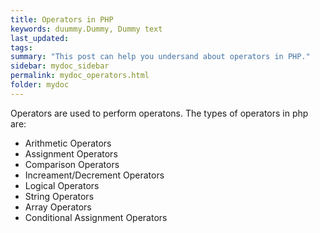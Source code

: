 ```yaml
---
title: Operators in PHP
keywords: duummy.Dummy, Dummy text
last_updated: 
tags: 
summary: "This post can help you undersand about operators in PHP."
sidebar: mydoc_sidebar
permalink: mydoc_operators.html
folder: mydoc
---
```


Operators are used to perform operatons. The types of operators in php are:
* Arithmetic Operators
* Assignment Operators
* Comparison Operators
* Increament/Decrement Operators
* Logical Operators
* String Operators
* Array Operators
* Conditional Assignment Operators



